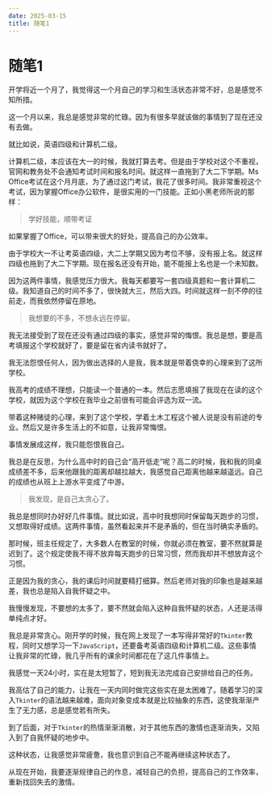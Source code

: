 ```yaml
---
date: 2025-03-15
title: 随笔1
---
```


# 随笔1

开学将近一个月了，我觉得这一个月自己的学习和生活状态非常不好，总是感觉不知所措。

<!-- more -->

这一个月以来，我总是感觉非常的忙碌。因为有很多早就该做的事情到了现在还没有去做。

就比如说，英语四级和计算机二级。

计算机二级，本应该在大一的时候，我就打算去考。但是由于学校对这个不重视，官网和教务处不会通知考试时间和报名时间。就这样一直拖到了大二下学期。Ms Office考试在这个月月底，为了通过这门考试，我花了很多时间。我非常重视这个考试，因为掌握Office办公软件，是很实用的一门技能。正如小黑老师所说的那样：

> 学好技能，顺带考证

如果掌握了Office，可以带来很大的好处，提高自己的办公效率。

由于学校大一不让考英语四级，大二上学期又因为考位不够，没有报上名。就这样四级也拖到了大二下学期。现在报名还没有开始，能不能报上名也是一个未知数。

因为这两件事情，我感觉压力很大。我每天都要写一套四级真题和一套计算机二级。我知道自己的时间不多了，很快就大三，然后大四。时间就这样一刻不停的往前走，而我依然停留在原地。

> 我想要的不多，不想永远在停留。

我无法接受到了现在还没有通过四级的事实，感觉非常的悔恨。我总是想，要是高考填报这个学校就好了，要是留在省内读书就好了。

我无法怨恨任何人，因为做出选择的人是我，我本就是带着侥幸的心理来到了这所学校。

我高考的成绩不理想，只能读一个普通的一本。然后志愿填报了我现在在读的这个学校，就因为这个学校在我毕业之前很有可能会评选为双一流。

带着这种赌徒的心理，来到了这个学校，学着土木工程这个被人说是没有前途的专业。然后又是许多生活上的不如意，让我非常悔恨。

事情发展成这样，我只能怨恨我自己。

我总是在反思，为什么高中时的自己会“高开低走”呢？高二的时候，我和我的同桌成绩差不多，后来他跟我的距离却越拉越大，我感觉自己距离他越来越遥远。自己的成绩也从班上上游水平变成了中游。

> 我发现，是自己太贪心了。

我总是想同时办好好几件事情。就比如说，高中时我想同时保留每天跑步的习惯，又想取得好成绩。这两件事情，虽然看起来并不是矛盾的，但在当时确实矛盾的。

那时候，班主任规定了，大多数人在教室的时候，你就必须在教室，要不然就算是迟到了。这个规定使我不得不放弃每天跑步的日常习惯，然而我却并不想放弃这个习惯。

正是因为我的贪心，我的课后时间就要精打细算。然后老师对我的印象也是越来越差，我也总是陷入自我怀疑之中。

我慢慢发现，不要想的太多了，要不然就会陷入这种自我怀疑的状态，人还是活得单纯点才好。

我总是非常贪心。刚开学的时候，我在网上发现了一本写得非常好的`Tkinter`教程，同时又想学习一下`JavaScript`，还要备考英语四级和计算机二级。这些事情让我非常的忙碌，我几乎所有的课余时间都花在了这几件事情上。

我感觉一天24小时，实在是太短暂了，短到我无法完成自己安排给自己的任务。

我高估了自己的能力，让我在一天内同时做完这些实在是太困难了。随着学习的深入`Tkinter`的语法越来越难，面向对象变成本就是比较抽象的东西，这使我渐渐产生了无力感，总是感觉若有所失。

到了后面，对于`Tkinter`的热情渐渐消散，对于其他东西的激情也逐渐消失，又陷入到了自我怀疑的地步中。

这种状态，让我感觉非常疲惫，我也意识到自己不能再继续这种状态了。

从现在开始，我要逐渐规律自己的作息，减轻自己的负担，提高自己的工作效率，重新找回失去的激情。